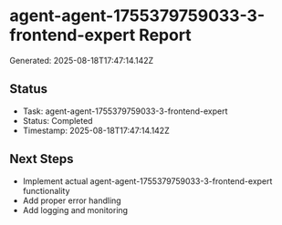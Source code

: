 # agent-agent-1755379759033-3-frontend-expert Report

Generated: 2025-08-18T17:47:14.142Z

## Status
- Task: agent-agent-1755379759033-3-frontend-expert
- Status: Completed
- Timestamp: 2025-08-18T17:47:14.142Z

## Next Steps
- Implement actual agent-agent-1755379759033-3-frontend-expert functionality
- Add proper error handling
- Add logging and monitoring
